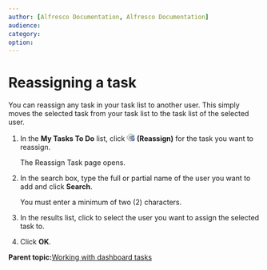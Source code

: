 ```yaml
---
author: [Alfresco Documentation, Alfresco Documentation]
audience: 
category: 
option: 
---
```


# Reassigning a task

You can reassign any task in your task list to another user. This simply moves the selected task from your task list to the task list of the selected user.

1.  In the **My Tasks To Do** list, click ![Reassign Task](../images/im-dshbd_reassign.png) **\(Reassign\)** for the task you want to reassign.

    The Reassign Task page opens.

2.  In the search box, type the full or partial name of the user you want to add and click **Search**.

    You must enter a minimum of two \(2\) characters.

3.  In the results list, click to select the user you want to assign the selected task to.

4.  Click **OK**.


**Parent topic:**[Working with dashboard tasks](../concepts/cuh-dashboard-task.md)

